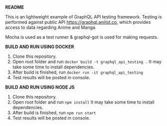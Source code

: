 **README**

This is an lightweight example of GraphQL API testing framework. 
Testing is performed against public API https://graphql.anilist.co,
which provides access to data regarding Anime and Manga.

Mocha is used as a test runner & graphql-got is used for making requests.

**BUILD AND RUN USING DOCKER**
1. Clone this repository.
2. Open root folder and run 
`docker build -t graphql_api_testing .`
It may take some time to install dependencies.
3. After build is finished, run 
`docker run -it graphql_api_testing`
4. Test results will be posted in console.

**BUILD AND RUN USING NODE JS**
1. Clone this repository.
2. Open root folder and run 
`npm install`
It may take some time to install dependencies.
3. After build is finished, run 
`npm run start`
4. Test results will be posted in console.
